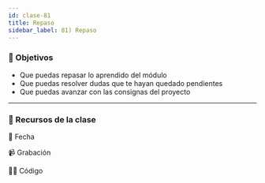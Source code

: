 ```yaml
---
id: clase-81
title: Repaso
sidebar_label: 81) Repaso
---
```


### 🏁 Objetivos

- Que puedas repasar lo aprendido del módulo
- Que puedas resolver dudas que te hayan quedado pendientes
- Que puedas avanzar con las consignas del proyecto

---

### 🚀 Recursos de la clase

📆 Fecha

📹 Grabación

👩‍💻 Código
